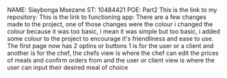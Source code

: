 NAME: Siaybonga Msezane
ST: 10484421
POE: Part2
This is the link to my repository:
This is the link to functioning app:
There are a few changes made to the project, one of those changes were the colour i changed the colour because it was too basic, i mean it was simple but too basic, i added some colour to the project to encourage it's friendliness and ease to use. The first page now has 2 optins or buttons 1 is for the user or a client and another is for the chef, the chefs view is where the chef can edit the prices of meals and confirm orders from and the user or client view is where the user can input their desired meal of choice 






